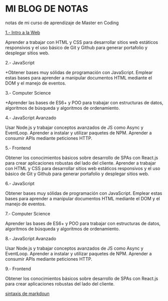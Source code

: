 # MI BLOG DE NOTAS
notas de mi curso de aprendizaje de Master en Coding

[1.- Intro a la Web](temario/modulo_1_.md)

Aprender a trabajar con HTML y CSS para desarrollar sitios web estáticos responsivos y el uso básico de Git y Github para generar portafolio y desplegar sitios web.

2.- JavaScript

   +Obtener bases muy sólidas de programación con JavaScript. Emplear estas bases para aprender a manipular documentos HTML mediante el DOM y el manejo de eventos.

3.- Computer Science

   +Aprender las bases de ES6+ y POO para trabajar con estructuras de datos, algoritmos de búsqueda y algoritmos de ordenamiento.

4.- JavaScript Avanzado

   Usar Node.js y trabajar conceptos avanzados de JS como Async y EventLoop. Aprender a instalar y utilizar paquetes de NPM. Aprender a consumir APIs mediante peticiones HTTP.

5.- Frontend

   Obtener los conocimientos básicos sobre desarrollo de SPAs con React.js para crear aplicaciones robustas del lado del cliente. Aprender a trabajar con HTML y CSS para desarrollar sitios web estáticos 
     responsivos y el uso básico de Git y Github para generar portafolio y desplegar sitios web.

6.- JavaScript

   Obtener bases muy sólidas de programación con JavaScript. Emplear estas bases para aprender a manipular documentos HTML mediante el DOM y el manejo de eventos.

7.- Computer Science

   Aprender las bases de ES6+ y POO para trabajar con estructuras de datos, algoritmos de búsqueda y algoritmos de ordenamiento.

8.- JavaScript Avanzado

   Usar Node.js y trabajar conceptos avanzados de JS como Async y EventLoop. Aprender a instalar y utilizar paquetes de NPM. Aprender a consumir APIs mediante peticiones HTTP.

9.- Frontend

   Obtener los conocimientos básicos sobre desarrollo de SPAs con React.js para crear aplicaciones robustas del lado del cliente.

   [sintaxis de markdoun](https://www.markdownguide.org/basic-syntax/)
